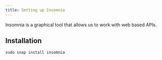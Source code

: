```yaml
---
title: Setting up Insomnia
---
```


Insomnia is a graphical tool that allows us to work with web based APIs.

## Installation

```shell
sudo snap install insomnia
```
